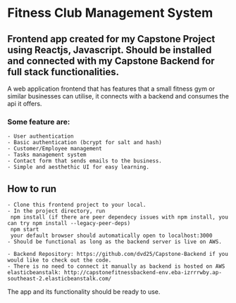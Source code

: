 # Fitness Club Management System

## Frontend app created for my Capstone Project using Reactjs, Javascript. Should be installed and connected with my Capstone Backend for full stack functionalities.


 A web application frontend that has features that a small fitness gym or similar businesses can utilise, it connects with a backend and consumes the api it offers. 
 
 ### Some feature are:  
                    
    - User authentication            
    - Basic authentication (bcrypt for salt and hash)
    - Customer/Employee management
    - Tasks management system 
    - Contact form that sends emails to the business.
    - Simple and aesthethic UI for easy learning.

## How to run

    - Clone this frontend project to your local.
    - In the project directory, run
     npm install (if there are peer dependecy issues with npm install, you can try npm install --legacy-peer-deps)
     npm start
     your default browser should automatically open to localhost:3000
    - Should be functional as long as the backend server is live on AWS.
    
    - Backend Repository: https://github.com/dvd25/Capstone-Backend if you would like to check out the code.
    - There is no need to connect it manually as backend is hosted on AWS elasticbeanstalk: http://capstonefitnessbackend-env.eba-izrrrwby.ap-southeast-2.elasticbeanstalk.com/

The app and its functionality should be ready to use.
